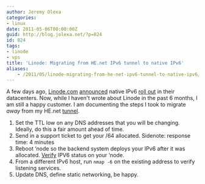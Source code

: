 ```yaml
---
author: Jeremy Olexa
categories:
- linux
date: 2011-05-06T00:00:00Z
guid: http://blog.jolexa.net/?p=824
id: 824
tags:
- linode
- vps
title: 'Linode: Migrating from HE.net IPv6 tunnel to native IPv6'
aliases:
    - /2011/05/linode-migrating-from-he-net-ipv6-tunnel-to-native-ipv6/
---
```


A few days ago, [Linode.com][1] [announced][2] native IPv6 [roll out][3] in their datacenters. Now, while I haven't wrote about Linode in the past 6 months, I am still a happy customer. I am documenting the steps I took to migrate *away* from my HE.net [tunnel][4].

  1. Set the TTL low on any DNS addresses that you will be changing. Ideally, do this a fair amount ahead of time.
  2. Send in a support ticket to get your /64 allocated. Sidenote: response time: 4 minutes
  3. Reboot &#8216;node so the backend system deploys your IPv6 after it was allocated. [Verify][5] IPV6 status on your &#8216;node.
  4. From a different IPv6 host, run `nmap -6` on the existing address to verify listening services.
  5. Update DNS, define static networking, be happy.

 [1]: http://www.linode.com/index.cfm
 [2]: http://blog.linode.com/2011/05/03/linode-launches-native-ipv6-support/
 [3]: http://www.linode.com/IPv6/
 [4]: http://blog.jolexa.net/2010/04/16/gentoo-static-ipv4-ipv6-he-net-tunnel/
 [5]: http://library.linode.com/networking/ipv6